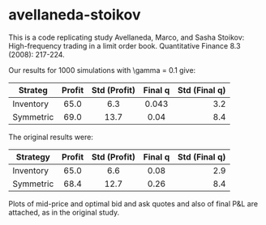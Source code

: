 # avellaneda-stoikov
This is a code replicating study Avellaneda, Marco, and Sasha Stoikov: High-frequency trading in a limit order book. Quantitative Finance 8.3 (2008): 217-224.

Our results for 1000 simulations with \gamma = 0.1 give:

| Strateg       |Profit          | Std (Profit)   | Final q       | Std (Final q)  |
| ------------- |:--------------:| :-------------:|:-------------:| --------------:| 
| Inventory     | 65.0           | 6.3            | 0.043         | 3.2            |
| Symmetric     | 69.0           | 13.7           | 0.04          | 8.4            |

The original results were:

| Strategy      |Profit          | Std (Profit)   | Final q       | Std (Final q)  |
| ------------- |:--------------:| :-------------:|:-------------:| --------------:| 
| Inventory     | 65.0           | 6.6            | 0.08          | 2.9            |
| Symmetric     | 68.4           | 12.7           | 0.26          | 8.4            |


Plots of mid-price and optimal bid and ask quotes and also of final P&L are attached, as in the original study.
